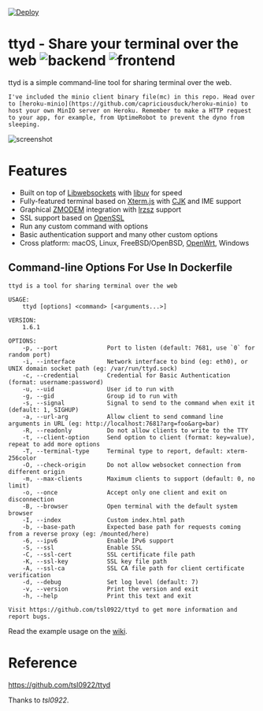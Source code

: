 [![Deploy](https://www.herokucdn.com/deploy/button.svg)](https://heroku.com/deploy)

# ttyd - Share your terminal over the web ![backend](https://github.com/tsl0922/ttyd/workflows/backend/badge.svg) ![frontend](https://github.com/tsl0922/ttyd/workflows/frontend/badge.svg)

ttyd is a simple command-line tool for sharing terminal over the web.

```
I've included the minio client binary file(mc) in this repo. Head over to [heroku-minio](https://github.com/capriciousduck/heroku-minio) to host your own MinIO server on Heroku. Remember to make a HTTP request to your app, for example, from UptimeRobot to prevent the dyno from sleeping.
```

![screenshot](https://github.com/tsl0922/ttyd/raw/master/screenshot.gif)

# Features

- Built on top of [Libwebsockets](https://libwebsockets.org) with [libuv](https://libuv.org) for speed
- Fully-featured terminal based on [Xterm.js](https://xtermjs.org) with [CJK](https://en.wikipedia.org/wiki/CJK_characters) and IME support
- Graphical [ZMODEM](https://en.wikipedia.org/wiki/ZMODEM) integration with [lrzsz](https://ohse.de/uwe/software/lrzsz.html) support
- SSL support based on [OpenSSL](https://www.openssl.org)
- Run any custom command with options
- Basic authentication support and many other custom options
- Cross platform: macOS, Linux, FreeBSD/OpenBSD, [OpenWrt](https://openwrt.org), Windows


## Command-line Options For Use In Dockerfile

```
ttyd is a tool for sharing terminal over the web

USAGE:
    ttyd [options] <command> [<arguments...>]

VERSION:
    1.6.1

OPTIONS:
    -p, --port              Port to listen (default: 7681, use `0` for random port)
    -i, --interface         Network interface to bind (eg: eth0), or UNIX domain socket path (eg: /var/run/ttyd.sock)
    -c, --credential        Credential for Basic Authentication (format: username:password)
    -u, --uid               User id to run with
    -g, --gid               Group id to run with
    -s, --signal            Signal to send to the command when exit it (default: 1, SIGHUP)
    -a, --url-arg           Allow client to send command line arguments in URL (eg: http://localhost:7681?arg=foo&arg=bar)
    -R, --readonly          Do not allow clients to write to the TTY
    -t, --client-option     Send option to client (format: key=value), repeat to add more options
    -T, --terminal-type     Terminal type to report, default: xterm-256color
    -O, --check-origin      Do not allow websocket connection from different origin
    -m, --max-clients       Maximum clients to support (default: 0, no limit)
    -o, --once              Accept only one client and exit on disconnection
    -B, --browser           Open terminal with the default system browser
    -I, --index             Custom index.html path
    -b, --base-path         Expected base path for requests coming from a reverse proxy (eg: /mounted/here)
    -6, --ipv6              Enable IPv6 support
    -S, --ssl               Enable SSL
    -C, --ssl-cert          SSL certificate file path
    -K, --ssl-key           SSL key file path
    -A, --ssl-ca            SSL CA file path for client certificate verification
    -d, --debug             Set log level (default: 7)
    -v, --version           Print the version and exit
    -h, --help              Print this text and exit

Visit https://github.com/tsl0922/ttyd to get more information and report bugs.
```

Read the example usage on the [wiki](https://github.com/tsl0922/ttyd/wiki/Example-Usage).

# Reference
https://github.com/tsl0922/ttyd

Thanks to *tsl0922*.
